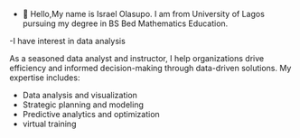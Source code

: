 - 👋 Hello,My name is Israel Olasupo. I am from University of Lagos pursuing my degree in BS Bed Mathematics Education.

  
-I have interest in data analysis 


As a seasoned data analyst and instructor, I help organizations drive efficiency and informed decision-making through data-driven solutions. My expertise includes:

- Data analysis and visualization
- Strategic planning and modeling
- Predictive analytics and optimization
- virtual training

<!---
Israeltheanalyst/Israeltheanalyst is a ✨ special ✨ repository because its `README.md` (this file) appears on your GitHub profile.
You can click the Preview link to take a look at your changes.
--->
